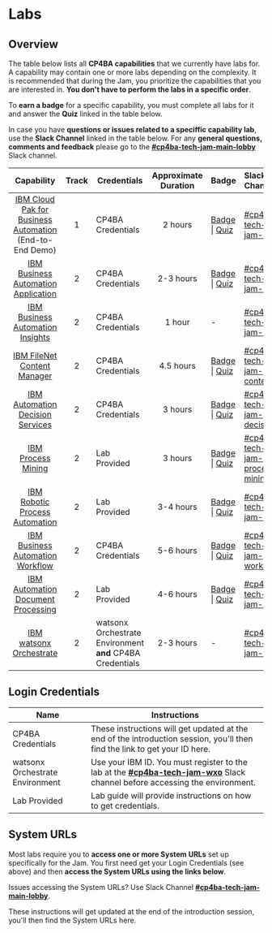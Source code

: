 # Labs

## Overview

The table below lists all **CP4BA capabilities** that we currently have labs for. A capability may contain one or more labs depending on the complexity. It is recommended that during the Jam, you prioritize the capabilities that you are interested in. **You don't have to perform the labs in a specific order**.

To **earn a badge** for a specific capability, you must complete all labs for it and answer the **Quiz** linked in the table below.

In case you have **questions or issues related to a speciffic capability lab**, use the **Slack Channel** linked in the table below. For any **general questions, comments and feedback** please go to the **[#cp4ba-tech-jam-main-lobby](https://ibm-cloudpak-partners.slack.com/archives/C060BGQF8N5)** Slack channel.

| Capability                                                    | Track                | Credentials | Approximate Duration |       Badge                             | Slack Channel |  Survey |
| :-----------------------------------------------------------: | :------------------: | ----------- | :------------------: | :---------------------------------- | :-------------------------------------- | ------------- |
| [IBM Cloud Pak for Business Automation](https://github.com/IBM/cp4ba-labs/tree/main/23.0.1/IBM%20Cloud%20Pak%20for%20Business%20Automation%20(End-to-End)) (End-to-End Demo) |  1 | CP4BA Credentials |      2 hours        | [Badge](https://www.credly.com/org/ibm/badge/ibm-cloud-pak-for-business-automation-tech-jam) \| [Quiz](https://learn.ibm.com/course/view.php?id=9353) | [#cp4ba-tech-jam-e2e](https://ibm-cloudpak-partners.slack.com/archives/C05VA4UR3DK) |[E2E Survey](https://www.surveymonkey.com/r/cp4ba-tech-jam-e2e) |
| [IBM Business Automation Application](https://github.com/IBM/cp4ba-labs/tree/main/23.0.1/Business%20Automation%20Application) | 2 | CP4BA Credentials |     2-3 hours       | [Badge](https://www.credly.com/org/ibm/badge/ibm-business-automation-application-tech-jam) \| [Quiz](https://learn.ibm.com/course/view.php?id=9357) | [#cp4ba-tech-jam-baa](https://ibm-cloudpak-partners.slack.com/archives/C05VCUVJCEP) | [BAA Survey](https://www.surveymonkey.com/r/cp4ba-tech-jam-baa) |
| [IBM Business Automation Insights](https://github.com/IBM/cp4ba-labs/tree/main/23.0.1/Business%20Automation%20Insights) | 2 |CP4BA Credentials |        1 hour        |                              -                               | [#cp4ba-tech-jam-bai](https://ibm-cloudpak-partners.slack.com/archives/C05UYG2DH39) | [BAI Survey](https://www.surveymonkey.com/r/cp4ba-tech-jam-bai) |
| [IBM FileNet Content Manager](https://github.com/IBM/cp4ba-labs/tree/main/23.0.1/Content) | 2 | CP4BA Credentials |     4.5 hours       | [Badge](https://www.credly.com/org/ibm/badge/ibm-filenet-content-manager-tech-jam) \| [Quiz](https://learn.ibm.com/course/view.php?id=9358) | [#cp4ba-tech-jam-content](https://ibm-cloudpak-partners.slack.com/archives/C0601FRUKEG) |[FNCM Survey](https://www.surveymonkey.com/r/cp4ba-tech-jam-fncm) |
| [IBM Automation Decision Services](https://github.com/IBM/cp4ba-labs/tree/main/23.0.1/Decisions) | 2 | CP4BA Credentials |      3 hours        | [Badge](https://www.credly.com/org/ibm/badge/ibm-automation-decision-services-tech-jam) \| [Quiz](https://learn.ibm.com/course/view.php?id=9416) | [#cp4ba-tech-jam-decisions](https://ibm-cloudpak-partners.slack.com/archives/C0601FT2X1A) | [ADS Survey](https://www.surveymonkey.com/r/cp4ba-tech-jam-ads) |
| [IBM Process Mining](https://github.com/IBM/cp4ba-labs/tree/main/23.0.1/Process%20Mining) | 2 | Lab Provided |       3 hours        | [Badge](https://www.credly.com/org/ibm/badge/ibm-process-mining-tech-jam) \| [Quiz](https://learn.ibm.com/course/view.php?id=9355) | [#cp4ba-tech-jam-process-mining](https://ibm-cloudpak-partners.slack.com/archives/C05VA4W94H3) | [PM Survey](https://www.surveymonkey.com/r/cp4ba-tech-jam-pm) |
| [IBM Robotic Process Automation](https://github.com/IBM/cp4ba-labs/tree/main/23.0.1/Robotic%20Process%20Automation) | 2 | Lab Provided |      3-4 hours       | [Badge](https://www.credly.com/org/ibm/badge/ibm-robotic-process-automation-tech-jam) \| [Quiz](https://learn.ibm.com/course/view.php?id=9356) | [#cp4ba-tech-jam-rpa](https://ibm-cloudpak-partners.slack.com/archives/C060N2G7K40) | [RPA Survey](https://www.surveymonkey.com/r/cp4ba-tech-jam-rpa) |
| [IBM Business Automation Workflow](https://github.com/IBM/cp4ba-labs/tree/main/23.0.1/Workflow) | 2 | CP4BA Credentials |      5-6 hours       | [Badge](https://www.credly.com/org/ibm/badge/ibm-business-automation-workflow-tech-jam) \| [Quiz](https://learn.ibm.com/course/view.php?id=9354) | [#cp4ba-tech-jam-workflow](https://ibm-cloudpak-partners.slack.com/archives/C0601FX245S) | [BAW Survey](https://www.surveymonkey.com/r/cp4ba-tech-jam-baw) |
| [IBM Automation Document Processing](https://github.com/IBM/cp4ba-labs/tree/main/23.0.1/Document%20Processing) | 2 | Lab Provided | 4-6 hours | [Badge](https://www.credly.com/org/ibm/badge/ibm-automation-document-processing-tech-jam) \| [Quiz](https://learn.ibm.com/course/view.php?id=12413) |[#cp4ba-tech-jam-adp](https://ibm-cloudpak-partners.slack.com/archives/C05UYG66L7R) |[ADP Survey]( https://www.surveymonkey.com/r/cp4ba-tech-jam-adp) |
| [IBM watsonx Orchestrate](https://github.com/IBM/cp4ba-labs/tree/main/23.0.1/watsonx%20Orchestrate) | 2 | watsonx Orchestrate Environment **and** CP4BA Credentials | 2-3 hours | - |[#cp4ba-tech-jam-wxo](https://ibm-cloudpak-partners.slack.com/archives/C05VA4Z330D) |[wxO Survey]( https://www.surveymonkey.com/r/cp4ba-tech-jam-wxo) |

<!--
| [IBM CP4BA - Bring-up Lab](https://github.com/IBM/cp4ba-labs/tree/main/21.0.3/Bring-up) | 3 | 8 hours | [Badge](https://www.credly.com/org/ibm/badge/ibm-cloud-pak-for-business-automation-installation-tech-jam) \| [Quiz](https://learn.ibm.com/course/view.php?id=11286) | [#cp4ba-tech-jam-bring-up](https://ibm-cloud.slack.com/archives/C04TW2N8GTY) | [Bring-up Survey](https://www.surveymonkey.com/r/cp4ba-tech-jam-bring-up) |

-->


<!--



| [IBM Cloud Pak for Business Automation](https://github.com/IBM/cp4ba-labs/tree/main/21.0.3/IBM%20Cloud%20Pak%20for%20Business%20Automation%20(End-to-End)) (End-to-End) | 1 |       2 hours        | [Badge](https://www.credly.com/org/ibm/badge/ibm-cloud-pak-for-business-automation-tech-jam) \| [Quiz](https://learn.ibm.com/course/view.php?id=9353) |
| [IBM Business Automation Application](https://github.com/IBM/cp4ba-labs/tree/main/21.0.3/Business%20Automation%20Application) | 2 |      2-3 hours       | [Badge](https://www.credly.com/org/ibm/badge/ibm-business-automation-application-tech-jam) \| [Quiz](https://learn.ibm.com/course/view.php?id=9357) |
| [IBM Business Automation Insights](https://github.com/IBM/cp4ba-labs/tree/main/21.0.3/Business%20Automation%20Insights) | 2 |        1 hour        |                              -                               |
| [IBM FileNet Content Manager](https://github.com/IBM/cp4ba-labs/tree/main/21.0.3/Content) | 2 |      4.5-7 hours       | [Badge](https://www.credly.com/org/ibm/badge/ibm-filenet-content-manager-tech-jam) \| [Quiz](https://learn.ibm.com/course/view.php?id=9358) |
| [IBM Automation Decision Services](https://github.com/IBM/cp4ba-labs/tree/main/21.0.3/Decisions) | 2 |       3 hours        | [Badge](https://www.credly.com/org/ibm/badge/ibm-automation-decision-services-tech-jam) \| [Quiz](https://learn.ibm.com/course/view.php?id=9416) |
| [IBM Process Mining](https://github.com/IBM/cp4ba-labs/tree/main/21.0.3/Process%20Mining) | 2 |       3 hours        | [Badge](https://www.credly.com/org/ibm/badge/ibm-process-mining-tech-jam) \| [Quiz](https://learn.ibm.com/course/view.php?id=9355) |
| [IBM Robotic Process Automation](https://github.com/IBM/cp4ba-labs/tree/main/21.0.3/Robotic%20Process%20Automation) | 2 |      3-4 hours       | [Badge](https://www.credly.com/org/ibm/badge/ibm-robotic-process-automation-tech-jam) \| [Quiz](https://learn.ibm.com/course/view.php?id=9356) |
| [IBM Business Automation Workflow](https://github.com/IBM/cp4ba-labs/tree/main/21.0.3/Workflow) | 2 |      5-6 hours       | [Badge](https://www.credly.com/org/ibm/badge/ibm-business-automation-workflow-tech-jam) \| [Quiz](https://learn.ibm.com/course/view.php?id=9354) |
| [IBM CP4BA - Bring-up Lab](https://github.com/IBM/cp4ba-labs/tree/main/21.0.3/Bring-up) | 3 | 8 hours | [Badge](https://www.credly.com/org/ibm/badge/ibm-cloud-pak-for-business-automation-tech-jam) \| [Quiz](https://learn.ibm.com/course/view.php?id=11286) |
| [IBM Automation Document Processing](https://github.com/IBM/cp4ba-labs/tree/main/23.0.1/Document%20Processing) | 2 | 3-4 hours | [Badge](https://www.credly.com/org/ibm/badge/ibm-automation-document-processing-tech-jam) \| [Quiz](https://learn.ibm.com/course/view.php?id=12413) | [#cp4ba-tech-jam-capture](https://ibm-cloudpak-partners.slack.com/archives/C04U2GRF2UT) | [ADP Survey](https://www.surveymonkey.com/r/cp4ba-tech-jam-adp) |

| :----------------------------------------------------------- | :------------------: | :----------------------------------------------------------: | ------------------------------------------------------------ |
| [IBM Cloud Pak for Business Automation](https://github.com/IBM/cp4ba-labs/tree/main/21.0.2/IBM%20Cloud%20Pak%20for%20Business%20Automation%20(End-to-End)) (End-to-End) | 1 |       2 hours        | [Badge](https://www.credly.com/org/ibm/badge/ibm-cloud-pak-for-business-automation-tech-jam) \| [Quiz](https://learn.ibm.com/course/view.php?id=9353) |
| [IBM Business Automation Application](https://github.com/IBM/cp4ba-labs/tree/main/21.0.2/Business%20Automation%20Application) | 2 |      2-3 hours       | [Badge](https://www.credly.com/org/ibm/badge/ibm-business-automation-application-tech-jam) \| [Quiz](https://learn.ibm.com/course/view.php?id=9357) |
| [IBM Business Automation Insights](https://github.com/IBM/cp4ba-labs/tree/main/21.0.2/Business%20Automation%20Insights) | 2 |        1 hour        |                              -                               |
| [IBM FileNet Content Manager](https://github.com/IBM/cp4ba-labs/tree/main/21.0.2/Content) | 2 |      4.5-7 hours       | [Badge](https://www.credly.com/org/ibm/badge/ibm-filenet-content-manager-tech-jam) \| [Quiz](https://learn.ibm.com/course/view.php?id=9358) |
| [IBM Automation Decision Services](https://github.com/IBM/cp4ba-labs/tree/main/21.0.2/Decisions) | 2 |       3 hours        | [Badge](https://www.credly.com/org/ibm/badge/ibm-automation-decision-services-tech-jam) \| [Quiz](https://learn.ibm.com/course/view.php?id=9416) |
| [IBM Process Mining](https://github.com/IBM/cp4ba-labs/tree/main/21.0.2/Process%20Mining) | 2 |       3 hours        | [Badge](https://www.credly.com/org/ibm/badge/ibm-process-mining-tech-jam) \| [Quiz](https://learn.ibm.com/course/view.php?id=9355) |
| [IBM Robotic Process Automation](https://github.com/IBM/cp4ba-labs/tree/main/21.0.2/Robotic%20Process%20Automation) | 2 |      3-4 hours       | [Badge](https://www.credly.com/org/ibm/badge/ibm-robotic-process-automation-tech-jam) \| [Quiz](https://learn.ibm.com/course/view.php?id=9356) |
| [Workflow](https://github.com/IBM/cp4ba-labs/tree/main/21.0.2/Workflow) | 2 |      5-6 hours       | [Badge](https://www.credly.com/org/ibm/badge/ibm-business-automation-workflow-tech-jam) \| [Quiz](https://learn.ibm.com/course/view.php?id=9354) |
| [Bring-Up](https://github.com/IBM/cp4ba-labs/tree/main/21.0.3/Bring-up) | 3 | 8 hours | [Badge](https://www.credly.com/org/ibm/badge/ibm-cloud-pak-for-business-automation-tech-jam) \| [Quiz](https://learn.ibm.com/course/view.php?id=11286) |
-->


## Login Credentials

|Name       |Instructions| 
| ------- | ------- |
| CP4BA Credentials| These instructions will get updated at the end of the introduction session, you'll then find the link to get your ID here. |
| watsonx Orchestrate Environment| Use your IBM ID.  You must register to the lab at the **[#cp4ba-tech-jam-wxo](https://ibm-cloudpak-partners.slack.com/archives/C05VA4Z330D)** Slack channel before accessing the environment.|
| Lab Provided | Lab guide will provide instructions on how to get credentials. |

<!--
pull down the line to replace from above, replace with line from below
| CP4BA Credentials| Retrieve your unique credentials from **[here](https://jam-usermanagement-jam-usermanagement.tech-jam-emea-01-464887bc828751e1b00625ca9211fbca-0000.eu-de.containers.appdomain.cloud/UserManagement/)**.  Use same email provided during the TechJam registration. |

-->

## System URLs

Most labs require you to **access one or more System URLs** set up specifically for the Jam. You first need get your Login Credentials (see above) and then **access the System URLs using the links below**. 

Issues accessing the System URLs? Use Slack Channel **[#cp4ba-tech-jam-main-lobby](https://ibm-cloudpak-partners.slack.com/archives/C060BGQF8N5)**.

These instructions will get updated at the end of the introduction session, you'll then find the System URLs here.

<!--
[Client Onboarding Desktop](https://cpd-ibm-cp4ba.tech-jam-emea-01-464887bc828751e1b00625ca9211fbca-0000.eu-de.containers.appdomain.cloud/icn/navigator/?desktop=ClientOnboarding)  
[IBM Business Automation Studio](https://cpd-ibm-cp4ba.tech-jam-emea-01-464887bc828751e1b00625ca9211fbca-0000.eu-de.containers.appdomain.cloud/)  
[IBM Business Performance Center (BPC)](https://cpd-ibm-cp4ba.tech-jam-emea-01-464887bc828751e1b00625ca9211fbca-0000.eu-de.containers.appdomain.cloud/bai-bpc/)  
[IBM Content Platform Engine ACCE](https://cpd-ibm-cp4ba.tech-jam-emea-01-464887bc828751e1b00625ca9211fbca-0000.eu-de.containers.appdomain.cloud/cpe/acce/)  
[IBM Content Services GraphQL](https://cpd-ibm-cp4ba.tech-jam-emea-01-464887bc828751e1b00625ca9211fbca-0000.eu-de.containers.appdomain.cloud/content-services-graphql/)  
[ICN Desktop](https://cpd-ibm-cp4ba.tech-jam-emea-01-464887bc828751e1b00625ca9211fbca-0000.eu-de.containers.appdomain.cloud/icn/navigator/?desktop=ICN)  
[IBM Business Automation Workplace](https://cpd-ibm-cp4ba.tech-jam-emea-01-464887bc828751e1b00625ca9211fbca-0000.eu-de.containers.appdomain.cloud/icn/navigator/?desktop=workplace)  
[Local Webmail Server](https://roundcubenginx-mail.tech-jam-emea-01-464887bc828751e1b00625ca9211fbca-0000.eu-de.containers.appdomain.cloud)  
[IBM watsonx Orchestrate](https://dl.watson-orchestrate.ibm.com/)  
-->

<!--
|APAC|EMEA|Americas|
|---------|--------|--------|
|[Client Onboarding Desktop](https://cpd-ibm-cp4ba.tech-jam-amer-01-464887bc828751e1b00625ca9211fbca-0000.us-south.containers.appdomain.cloud/icn/navigator?desktop=ClientOnboarding)|[Client Onboarding Desktop](https://cpd-ibm-cp4ba.tech-jam-emea-464887bc828751e1b00625ca9211fbca-0000.eu-de.containers.appdomain.cloud/icn/navigator/?desktop=ClientOnboarding)|[Client Onboarding Desktop](https://cpd-ibm-cp4ba.tech-jam-amer-464887bc828751e1b00625ca9211fbca-0000.us-south.containers.appdomain.cloud/icn/navigator/?desktop=ClientOnboarding)|
|[IBM Business Automation Studio](https://cpd-ibm-cp4ba.tech-jam-amer-01-464887bc828751e1b00625ca9211fbca-0000.us-south.containers.appdomain.cloud)|[IBM Business Automation Studio](https://cpd-ibm-cp4ba.tech-jam-emea-464887bc828751e1b00625ca9211fbca-0000.eu-de.containers.appdomain.cloud)|[IBM Business Automation Studio](https://cpd-ibm-cp4ba.tech-jam-amer-464887bc828751e1b00625ca9211fbca-0000.us-south.containers.appdomain.cloud/)|
|[IBM Business Performance Center (BPC)](https://cpd-ibm-cp4ba.tech-jam-amer-01-464887bc828751e1b00625ca9211fbca-0000.us-south.containers.appdomain.cloud/bai-bpc)|[IBM Business Performance Center (BPC)](https://cpd-ibm-cp4ba.tech-jam-emea-464887bc828751e1b00625ca9211fbca-0000.eu-de.containers.appdomain.cloud/bai-bpc)|[IBM Business Performance Center (BPC)](https://cpd-ibm-cp4ba.tech-jam-amer-464887bc828751e1b00625ca9211fbca-0000.us-south.containers.appdomain.cloud/bai-bpc/)|
|[IBM Content Platform Engine ACCE](https://cpd-ibm-cp4ba.tech-jam-amer-01-464887bc828751e1b00625ca9211fbca-0000.us-south.containers.appdomain.cloud/cpe/acce)|[IBM Content Platform Engine ACCE](https://cpd-ibm-cp4ba.tech-jam-emea-464887bc828751e1b00625ca9211fbca-0000.eu-de.containers.appdomain.cloud/cpe/acce)|[IBM Content Platform Engine ACCE](https://cpd-ibm-cp4ba.tech-jam-amer-464887bc828751e1b00625ca9211fbca-0000.us-south.containers.appdomain.cloud/cpe/acce/)|
|[IBM Content Services GraphQL](https://cpd-ibm-cp4ba.tech-jam-amer-01-464887bc828751e1b00625ca9211fbca-0000.us-south.containers.appdomain.cloud/content-services-graphql)|[IBM Content Services GraphQL](https://cpd-ibm-cp4ba.tech-jam-emea-464887bc828751e1b00625ca9211fbca-0000.eu-de.containers.appdomain.cloud/content-services-graphql)|[IBM Content Services GraphQL](https://cpd-ibm-cp4ba.tech-jam-amer-464887bc828751e1b00625ca9211fbca-0000.us-south.containers.appdomain.cloud/content-services-graphql/)|
|[IBM Process Mining](https://cpd-ibm-cp4ba.tech-jam-amer-01-464887bc828751e1b00625ca9211fbca-0000.us-south.containers.appdomain.cloud/processmining/index.html)|[IBM Process Mining](https://cpd-ibm-cp4ba.tech-jam-emea-464887bc828751e1b00625ca9211fbca-0000.eu-de.containers.appdomain.cloud/processmining/index.html)|[IBM Process Mining](https://cpd-ibm-cp4ba.tech-jam-amer-464887bc828751e1b00625ca9211fbca-0000.us-south.containers.appdomain.cloud/processmining/index.html)|
|[CLOS Desktop](https://cpd-ibm-cp4ba.tech-jam-amer-01-464887bc828751e1b00625ca9211fbca-0000.us-south.containers.appdomain.cloud/icn/navigator/?desktop=CLOS)|[CLOS Desktop](https://cpd-ibm-cp4ba.tech-jam-emea-464887bc828751e1b00625ca9211fbca-0000.eu-de.containers.appdomain.cloud/icn/navigator/?desktop=CLOS)|[CLOS Desktop](https://cpd-ibm-cp4ba.tech-jam-amer-464887bc828751e1b00625ca9211fbca-0000.us-south.containers.appdomain.cloud/icn/navigator/?desktop=CLOS)|
|[ICN Desktop](https://cpd-ibm-cp4ba.tech-jam-amer-01-464887bc828751e1b00625ca9211fbca-0000.us-south.containers.appdomain.cloud/icn/navigator/?desktop=ICN)|[ICN Desktop](https://cpd-ibm-cp4ba.tech-jam-emea-464887bc828751e1b00625ca9211fbca-0000.eu-de.containers.appdomain.cloud/icn/navigator/?desktop=ICN)|[ICN Desktop](https://cpd-ibm-cp4ba.tech-jam-amer-464887bc828751e1b00625ca9211fbca-0000.us-south.containers.appdomain.cloud/icn/navigator/?desktop=ICN)|
-->
